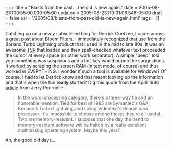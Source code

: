 +++
title = "Blasts from the past... the old is new again."
date = 2005-08-23T09:55:00.000-05:00
updated = 2005-08-23T10:01:06.546-05:00
draft = false
url = '/2005/08/blasts-from-past-old-is-new-again.html'
tags = []
+++

Catching up on a newly subscribed blog for Derrick Coetzee, I came across a great post about [Bloom Filters](http://blogs.msdn.com/devdev/archive/2005/08/17/452827.aspx). I immediately recognized that use from the Borland Turbo Lightning product that I used in the mid to late 80s. It was an awesome [TSR](http://en.wikipedia.org/wiki/Terminate_and_Stay_Resident) that loaded and then spell-checked whatever text proceeded the cursor at every space (or other work separator). A simple "beep" told you something was suspicious and a hot-key would popup the suggestions. It worked by scraping the screen RAM (in text mode, of course) and thus worked in EVERYTHING. I wonder if such a tool is available for Windows? Of course, I had to let Derrick know and that meant looking up the information and that's when the fun **really** started? Dig this quote from the April 1986 [article](http://www.byte.com/art/9604/sec5/art2.htm) from Jerry Pournelle

> In the word-processing category, there's a three-way tie and an honorable mention. Tied for best of 1985 are Symantec's Q&A, Borland's Turbo Lightning, and Living Videotext's Ready! idea processor. It's impossible to choose among these; they're all useful. Two are memory-resident. I suppose that one day the trend to memory-resident software will be halted by a really excellent multitasking operating system. Maybe this year?

Ah, the good old days...
